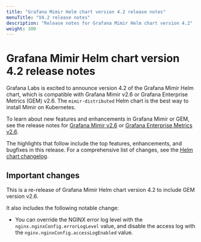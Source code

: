 ```yaml
---
title: "Grafana Mimir Helm chart version 4.2 release notes"
menuTitle: "V4.2 release notes"
description: "Release notes for Grafana Mimir Helm chart version 4.2"
weight: 300
---
```


# Grafana Mimir Helm chart version 4.2 release notes

Grafana Labs is excited to announce version 4.2 of the Grafana Mimir Helm chart, which is compatible with Grafana Mimir v2.6 or Grafana Enterprise Metrics (GEM) v2.6. The `mimir-distributed` Helm chart is the best way to install Mimir on Kubernetes.

To learn about new features and enhancements in Grafana Mimir or GEM, see the release notes for [Grafana Mimir v2.6](/docs/mimir/v2.4.x/release-notes/v2.6/) or [Grafana Enterprise Metrics v2.6](/docs/enterprise-metrics/latest/release-notes/v2-6/).

The highlights that follow include the top features, enhancements, and bugfixes in this release. For a comprehensive list of changes, see the [Helm chart changelog](https://github.com/grafana/mimir/tree/main/operations/helm/charts/mimir-distributed/CHANGELOG.md).

## Important changes

This is a re-release of Grafana Mimir Helm chart version 4.2 to include GEM version v2.6.

It also includes the following notable change:

- You can override the NGINX error log level with the `nginx.nginxConfig.errorLogLevel` value, and disable the access log with the `nginx.nginxConfig.accessLogEnabled` value.
